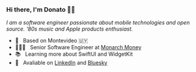 ### Hi there, I'm Donato 👋🏻

*I am a software engineer passionate about mobile technologies and open source. ‘80s music and Apple products enthusiast.*

- 📍 &nbsp; Based on Montevideo 🇺🇾 
- 👨🏻‍💻 &nbsp; Senior Software Engineer at [Monarch Money](https://www.monarchmoney.com)
- 📚 &nbsp; Learning more about SwiftUI and WidgetKit
- 🔗 &nbsp; Avaliable on [LinkedIn](https://www.linkedin.com/in/donatoaguirre24) and [Bluesky](https://bsky.app/profile/donatoaguirre.com)
